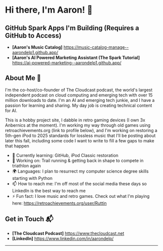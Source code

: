 # Hi there, I'm Aaron! 👋

## GitHub Spark Apps I'm Building (Requires a GitHub to Access)

- **[Aaron's Music Catalog]** https://music-catalog-manage--aarondelp1.github.app/
- **[Aaron's AI Powered Marketing Assistant (The Spark Tutorial]** https://ai-powered-marketing--aarondelp1.github.app/

## About Me 🚀

I'm the co-host/co-founder of The Cloudcast podcast, the world's largest independent podcast on cloud computing and emerging tech with over 15 million downloads to date. I'm an AI and emerging tech junkie, and I have a passion for learning and sharing. My day job is creating technical content for AI.

This is a hobby project site, I dabble in retro gaming devices (I own 3x Anbernics at the moment). I'm working my way through old games using retroachievements.org (link to profile below), and I'm working on restoring a 5th-gen iPod to 2025 standards for lossless music that I'll be posting about later this fall, including some code I want to write to fill a few gaps to make that happen

- 🌱 Currently learning: GitHub, iPod Classic restoration
- 🔭 Working on: Trail running & getting back in shape to compete in triathlon again
- 🌍 Languages: I plan to resurrect my computer science degree skills starting with Python
- 📫 How to reach me: I'm off most of the social media these days so LinkedIn is the best way to reach me
- ⚡ Fun fact: I love music and retro games. Check out what I'm playing here: https://retroachievements.org/user/Ruttin

## Get in Touch 📬

- **[The Cloudcast Podcast]** https://www.thecloudcast.net
- **[LinkedIn]** https://www.linkedin.com/in/aarondelp/


---

